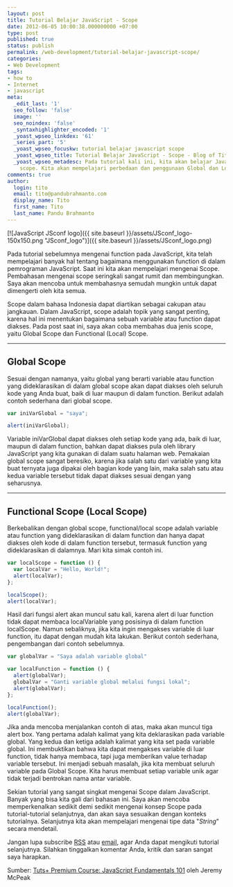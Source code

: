 ```yaml
---
layout: post
title: Tutorial Belajar JavaScript - Scope
date: 2012-06-05 10:00:38.000000000 +07:00
type: post
published: true
status: publish
permalink: /web-development/tutorial-belajar-javascript-scope/
categories:
- Web Development
tags:
- how to
- Internet
- javascript
meta:
  _edit_last: '1'
  seo_follow: 'false'
  image: ''
  seo_noindex: 'false'
  _syntaxhighlighter_encoded: '1'
  _yoast_wpseo_linkdex: '61'
  _series_part: '5'
  _yoast_wpseo_focuskw: tutorial belajar javascript scope
  _yoast_wpseo_title: Tutorial Belajar JavaScript - Scope - Blog of Tito Pandu
  _yoast_wpseo_metadesc: Pada tutorial kali ini, kita akan belajar JavaScript mengenai
    scope. Kita akan mempelajari perbedaan dan penggunaan Global dan Local Scope.
comments: true
author:
  login: tito
  email: tito@pandubrahmanto.com
  display_name: Tito
  first_name: Tito
  last_name: Pandu Brahmanto
---
```

[![JavaScript JSconf logo]({{ site.baseurl }}/assets/JSconf_logo-150x150.png "JSconf_logo")]({{ site.baseurl }}/assets/JSconf_logo.png)

Pada tutorial sebelumnya mengenai function pada JavaScript, kita telah mempelajari banyak hal tentang bagaimana menggunakan function di dalam pemrograman JavaScript. Saat ini kita akan mempelajari mengenai Scope. Pembahasan mengenai scope seringkali sangat rumit dan membingungkan. Saya akan mencoba untuk membahasnya semudah mungkin untuk dapat dimengerti oleh kita semua.

Scope dalam bahasa Indonesia dapat diartikan sebagai cakupan atau jangkauan. Dalam JavaScript, scope adalah topik yang sangat penting, karena hal ini menentukan bagaimana sebuah variable atau function dapat diakses. Pada post saat ini, saya akan coba membahas dua jenis scope, yaitu Global Scope dan Functional (Local) Scope.

* * *

## Global Scope

Sesuai dengan namanya, yaitu global yang berarti variable atau function yang dideklarasikan di dalam global scope akan dapat diakses oleh seluruh kode yang Anda buat, baik di luar maupun di dalam function. Berikut adalah contoh sederhana dari global scope.

```javascript
var iniVarGlobal = "saya";

alert(iniVarGlobal);
```

Variable iniVarGlobal dapat diakses oleh setiap kode yang ada, baik di luar, maupun di dalam function, bahkan dapat diakses pula oleh library JavaScript yang kita gunakan di dalam suatu halaman web. Pemakaian global scope sangat beresiko, karena jika salah satu dari variable yang kita buat ternyata juga dipakai oleh bagian kode yang lain, maka salah satu atau kedua variable tersebut tidak dapat diakses sesuai dengan yang seharusnya.

* * *

## Functional Scope (Local Scope)

Berkebalikan dengan global scope, functional/local scope adalah variable atau function yang dideklarasikan di dalam function dan hanya dapat diakses oleh kode di dalam function tersebut, termasuk function yang dideklarasikan di dalamnya. Mari kita simak contoh ini.

```javascript
var localScope = function () {
  var localVar = "Hello, World!";
  alert(localVar);
};

localScope();
alert(localVar);
```

Hasil dari fungsi alert akan muncul satu kali, karena alert di luar function tidak dapat membaca localVariable yang posisinya di dalam function localScope. Namun sebaliknya, jika kita ingin mengakses variable di luar function, itu dapat dengan mudah kita lakukan. Berikut contoh sederhana, pengembangan dari contoh sebelumnya.

```javascript
var globalVar = "Saya adalah variable global"

var localFunction = function () {
  alert(globalVar);
  globalVar = "Ganti variable global melalui fungsi lokal";
  alert(globalVar);
};

localFunction();
alert(globalVar);
```

Jika anda mencoba menjalankan contoh di atas, maka akan muncul tiga alert box. Yang pertama adalah kalimat yang kita deklarasikan pada variable global. Yang kedua dan ketiga adalah kalimat yang kita set pada variable global. Ini membuktikan bahwa kita dapat mengakses variable di luar function, tidak hanya membaca, tapi juga memberikan value terhadap variable tersebut. Ini menjadi sebuah masalah, jika kita membuat seluruh variable pada Global Scope. Kita harus membuat setiap variable unik agar tidak terjadi bentrokan nama antar variable.

Sekian tutorial yang sangat singkat mengenai Scope dalam JavaScript. Banyak yang bisa kita gali dari bahasan ini. Saya akan mencoba memperkenalkan sedikit demi sedikit mengenai konsep Scope pada tutorial-tutorial selanjutnya, dan akan saya sesuaikan dengan konteks tutorialnya. Selanjutnya kita akan mempelajari mengenai tipe data "_String_" secara mendetail.

Jangan lupa subscribe [RSS](http://feeds.feedburner.com/TitoPanduPersonalBlog "Subscribe to RSS") atau [email](http://eepurl.com/lFtwn "Subscribe by Email"), agar Anda dapat mengikuti tutorial selanjutnya. Silahkan tinggalkan komentar Anda, kritik dan saran sangat saya harapkan.

Sumber: [Tuts+ Premium Course: JavaScript Fundamentals 101](http://tutsplus.com/course/javascript-fundamentals/ "Tuts+ Premium Course: JavaScript Fundamentals 101") oleh Jeremy McPeak
